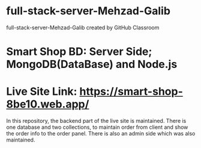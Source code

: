 # full-stack-server-Mehzad-Galib
full-stack-server-Mehzad-Galib created by GitHub Classroom
# Smart Shop BD: Server Side; MongoDB(DataBase) and Node.js
# Live Site Link: https://smart-shop-8be10.web.app/ 
In this repository, the backend part of the live site is maintained. There is one database and two collections, to maintain order from client and show the order info to the order panel. There is also an admin side which was also maintained.
